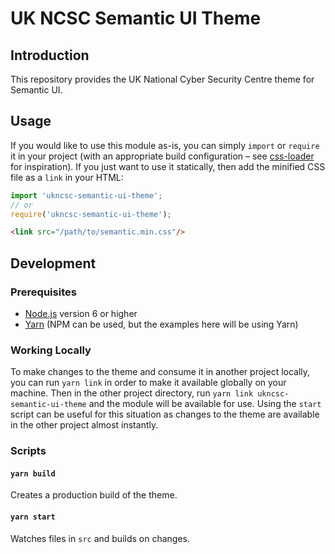 # UK NCSC Semantic UI Theme

## Introduction

This repository provides the UK National Cyber Security Centre theme for
Semantic UI.

## Usage

If you would like to use this module as-is, you can simply `import` or `require`
it in your project (with an appropriate build configuration – see
[css-loader](https://github.com/webpack-contrib/css-loader) for inspiration). If
you just want to use it statically, then add the minified CSS file as a `link`
in your HTML:

```js
import 'ukncsc-semantic-ui-theme';
// or
require('ukncsc-semantic-ui-theme');
```

```html
<link src="/path/to/semantic.min.css"/>
```

## Development

### Prerequisites

* [Node.js](https://nodejs.org/en/) version 6 or higher
* [Yarn](https://yarnpkg.com/lang/en/) (NPM can be used, but the examples here
  will be using Yarn)

### Working Locally

To make changes to the theme and consume it in another project locally, you can
run `yarn link` in order to make it available globally on your machine. Then in
the other project directory, run `yarn link ukncsc-semantic-ui-theme` and the
module will be available for use. Using the `start` script can be useful for
this situation as changes to the theme are available in the other project almost
instantly.

### Scripts

#### `yarn build`

Creates a production build of the theme.

#### `yarn start`

Watches files in `src` and builds on changes.
